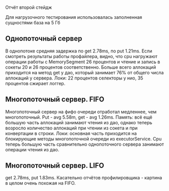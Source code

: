 Отчёт второй стейдж

Для нагрузочного тестирования использовалась заполненная сущностями база на 5 Гб

## Однопоточный сервер

В однопотоке средняя задержка по get 2.78ms, по put 1.21ms.
Если смотреть результаты работы профайлера, видно, что cpu нагружают операции работы с MemorySegment 26 процентов 
и чтение и запись в сокеты 20 и 26 процентов соответственно. Больше всего аллокаций приходится на метод get у дао, 
который занимает 76% от общего числа аллокаций у сервера. Локи: 22 процентов селекторы у нио, 35 процентов сжирает логгер.

## Многопоточный сервер. FIFO

Многопоточный сервер на фифо очереди отработал медленнее, чем многопоточный. Put - avg 5.58m, get - avg 1.26ms.
Память: всё ещё большую часть аллокаций занимают чтения из дао, однако теперь возросло количество аллокаций при чтении из 
сокета и при конвертации в строки. Локи: основная часть приходится на блокирующие методы многопоточной очереди из 
executorService. Cpu теперь большую часть сравнительно однопоточного сервера занимают операции чтения из дао.

## Многопоточный сервер. LIFO

get  2.78ms, put 1.83ms. Касательно отчётов профилировщика - картина в целом очень похожая на FIFO.
